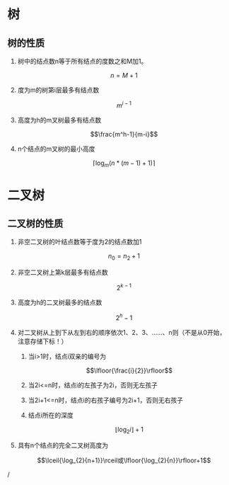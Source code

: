 # 树

## 树的性质

1.  树中的结点数n等于所有结点的度数之和M加1。
    ```math
    n=M+1
    ```
2.  度为m的树第i层最多有结点数

    ```math
    m^{i-1}
    ```
3.  高度为h的m叉树最多有结点数

    ```math
    \frac{m^h-1}{m-i}
    ```
4.  n个结点的m叉树的最小高度

    ```math
    \lceil{\log_{m}{(n*(m-1)+1)}}\rceil
    ```

# 二叉树

## 二叉树的性质

1.  非空二叉树的叶结点数等于度为2的结点数加1

    ```math
    n_{0}=n_{2}+1
    ```
2.  非空二叉树上第k层最多有结点数

    ```math
    2^{k-1}
    ```
3.  高度为h的二叉树最多的结点数

    ```math
    2^h-1
    ```
4.  对二叉树从上到下从左到右的顺序依次1、2、3、……、n则（不是从0开始，注意存储下标！）

    1.  当i>1时，结点i双亲的编号为

        ```math
        \lfloor{\frac{i}{2}}\rfloor
        ```
    2.  当2i<=n时，结点i的左孩子为2i，否则无左孩子
    3.  当2i+1<=n时，结点i的右孩子编号为2i+1，否则无右孩子
    4.  结点i所在的深度

        ```math
        \lfloor{\log_{2}{i}}\rfloor+1
        ```
5.  具有n个结点的完全二叉树高度为

    ```math
    \lceil{\log_{2}{n+1}}\rceil或\lfloor{\log_{2}{n}}\rfloor+1
    ```

/
